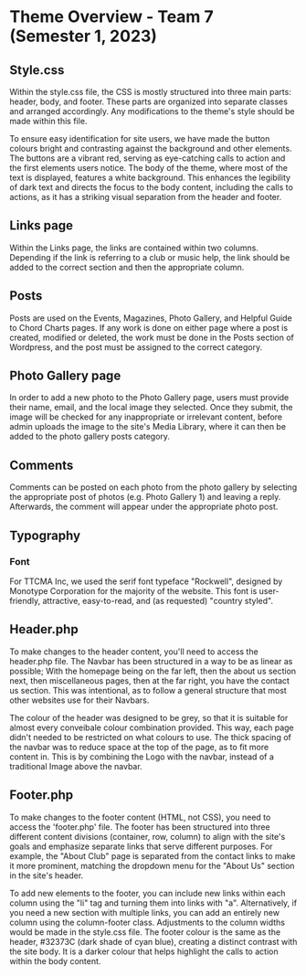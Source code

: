 # Theme Overview - Team 7 (Semester 1, 2023)

## Style.css
Within the style.css file, the CSS is mostly structured into three main parts: header, body, and footer. These parts are organized into separate classes and arranged accordingly. Any modifications to the theme's style should be made within this file.

To ensure easy identification for site users, we have made the button colours bright and contrasting against the background and other elements. The buttons are a vibrant red, serving as eye-catching calls to action and the first elements users notice. The body of the theme, where most of the text is displayed, features a white background. This enhances the legibility of dark text and directs the focus to the body content, including the calls to actions, as it has a striking visual separation from the header and footer.

## Links page
Within the Links page, the links are contained within two columns. Depending if the link is referring to a club or music help, the link should be added to the correct section and then the appropriate column.

## Posts
Posts are used on the Events, Magazines, Photo Gallery, and Helpful Guide to Chord Charts pages. If any work is done on either page where a post is created, modified or deleted, the work must be done in the Posts section of Wordpress, and the post must be assigned to the correct category. 

## Photo Gallery page
In order to add a new photo to the Photo Gallery page, users must provide their name, email, and the local image they selected. Once they submit, the image will be checked for any inappropriate or irrelevant content, before admin uploads the image to the site's Media Library, where it can then be added to the photo gallery posts category. 

## Comments
Comments can be posted on each photo from the photo gallery by selecting the appropriate post of photos (e.g. Photo Gallery 1) and leaving a reply. Afterwards, the comment will appear under the appropriate photo post.

## Typography
### Font
For TTCMA Inc, we used the serif font typeface "Rockwell", designed by Monotype Corporation for the majority of the website. This font is user-friendly, attractive, easy-to-read, and (as requested) "country styled".

## Header.php
To make changes to the header content, you'll need to access the header.php file. The Navbar has been structured in a way to be as linear as possible; With the homepage being on the far left, then the about us section next, then miscellaneous pages, then at the far right, you have the contact us section. This was intentional, as to follow a general structure that most other websites use for their Navbars. 

The colour of the header was designed to be grey, so that it is suitable for almost every conveibale colour combination provided. This way, each page didn't needed to be restricted on what colours to use. The thick spacing of the navbar was to reduce space at the top of the page, as to fit more content in. This is by combining the Logo with the navbar, instead of a traditional Image above the navbar.

## Footer.php
To make changes to the footer content (HTML, not CSS), you need to access the 'footer.php' file. The footer has been structured into three different content divisions (container, row, column) to align with the site's goals and emphasize separate links that serve different purposes. For example, the "About Club" page is separated from the contact links to make it more prominent, matching the dropdown menu for the "About Us" section in the site's header.  

To add new elements to the footer, you can include new links within each column using the "li" tag and turning them into links with "a". Alternatively, if you need a new section with multiple links, you can add an entirely new column using the column-footer class. Adjustments to the column widths would be made in the style.css file. The footer colour is the same as the header, #32373C (dark shade of cyan blue), creating a distinct contrast with the site body. It is a darker colour that helps highlight the calls to action within the body content.
 
